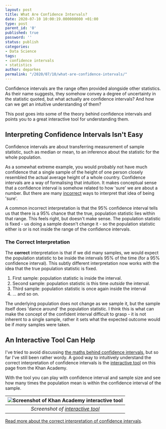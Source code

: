 ```yaml
---
layout: post
title: What Are Confidence Intervals?
date: 2020-07-10 10:00:19.000000000 +01:00
type: post
parent_id: '0'
published: true
password: ''
status: publish
categories:
- Data Science
tags:
- confidence intervals
- statistics
author: deparkes
permalink: "/2020/07/10/what-are-confidence-intervals/"
---
```

Confidence intervals are the range often provided alongside other statistics. As their name suggests, they somehow convey a degree of uncertainty in the statistic quoted, but what actually are confidence intervals? And how can we get an intuitive understanding of them?

This post goes into some of the theory behind confidence intervals and points you to a great interactive tool for understanding them.
<h2>Interpreting Confidence Intervals Isn't Easy</h2>
Confidence intervals are about transferring measurement of sample statistic, such as median or mean, to an inference about the statistic for the whole population.

As a somewhat extreme example, you would probably not have much confidence that a single sample of the height of one person closely resembled the actual average height of a whole country. Confidence intervals are a way of formalising that intuition.
It makes conceptual sense that a confidence interval is somehow related to how 'sure' we are about a number. But there are many <a href="https://blogs.cuit.columbia.edu/sl3641/2014/09/13/on-the-correct-interpretation-of-confidence-intervals/">incorrect</a> ways to interpret that idea of being 'sure'.

A common incorrect interpretation is that the 95% confidence interval tells us that there is a 95% chance that the true, population statistic lies within that range. This feels right, but doesn't make sense. The population statistic is fixed - us doing a sample doesn't change it - so the population statistic either is or is not inside the range of the confidence intervals.
<h3>The Correct Interpretation</h3>
The <strong>correct</strong> interpretation is that if we did many samples, we would expect the population statistic to be inside the intervals 95% of the time (for a 95% confidence interval). This subtly different interpretation now works with the idea that the true population statistic is fixed.
<ol>
<li>First sample: population statistic is inside the interval.</li>
<li>Second sample: population statistic is this time <em>outside</em> the interval.</li>
<li>Third sample: population statistic is once again inside the interval</li>
<li>... and so on.</li>
</ol>
The underlying population does not change as we sample it, but the sample itself does 'dance around' the population statistic. I think this is what can make the concept of the confident interval difficult to grasp - it is not inherent to a single sample, rather it sets what the expected outcome would be if <em>many</em> samples were taken.
<h2>An Interactive Tool Can Help</h2>
I've tried to avoid discussing <a href="https://www.wikihow.com/Calculate-Confidence-Interval">the maths behind confidence intervals</a>, but so far I've still been rather wordy. A good way to intuitively understand the correct interpretation of confidence intervals is the <a href="https://www.khanacademy.org/math/ap-statistics/estimating-confidence-ap/introduction-confidence-intervals/a/interpreting-confidence-levels-and-confidence-intervals">interactive tool</a> on this page from the Khan Academy.

With the tool you can play with confidence interval and sample size and see how many times the population mean is within the confidence interval of the sample.

| ![Screenshot of Khan Academy interactive tool]({{site.baseurl}}/assets/2020/07/khan_tool_25_samples.png) |
|:--:|
| *Screenshot of <a href="https://www.khanacademy.org/math/ap-statistics/estimating-confidence-ap/introduction-confidence-intervals/a/interpreting-confidence-levels-and-confidence-intervals">interactive tool</a>* |

<a href="https://journals.sagepub.com/doi/pdf/10.1177/201010581001900316">Read more about the correct interpretation of confidence intervals</a>.
